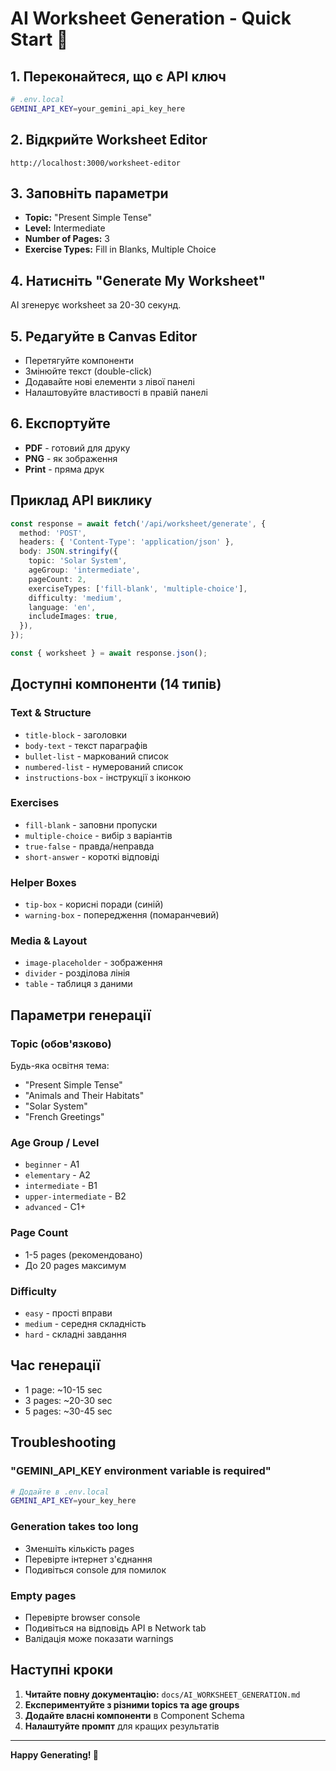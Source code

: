 # AI Worksheet Generation - Quick Start 🚀

## 1. Переконайтеся, що є API ключ

```bash
# .env.local
GEMINI_API_KEY=your_gemini_api_key_here
```

## 2. Відкрийте Worksheet Editor

```
http://localhost:3000/worksheet-editor
```

## 3. Заповніть параметри

- **Topic:** "Present Simple Tense"
- **Level:** Intermediate
- **Number of Pages:** 3
- **Exercise Types:** Fill in Blanks, Multiple Choice

## 4. Натисніть "Generate My Worksheet"

AI згенерує worksheet за 20-30 секунд.

## 5. Редагуйте в Canvas Editor

- Перетягуйте компоненти
- Змінюйте текст (double-click)
- Додавайте нові елементи з лівої панелі
- Налаштовуйте властивості в правій панелі

## 6. Експортуйте

- **PDF** - готовий для друку
- **PNG** - як зображення
- **Print** - пряма друк

## Приклад API виклику

```typescript
const response = await fetch('/api/worksheet/generate', {
  method: 'POST',
  headers: { 'Content-Type': 'application/json' },
  body: JSON.stringify({
    topic: 'Solar System',
    ageGroup: 'intermediate',
    pageCount: 2,
    exerciseTypes: ['fill-blank', 'multiple-choice'],
    difficulty: 'medium',
    language: 'en',
    includeImages: true,
  }),
});

const { worksheet } = await response.json();
```

## Доступні компоненти (14 типів)

### Text & Structure
- `title-block` - заголовки
- `body-text` - текст параграфів
- `bullet-list` - маркований список
- `numbered-list` - нумерований список
- `instructions-box` - інструкції з іконкою

### Exercises
- `fill-blank` - заповни пропуски
- `multiple-choice` - вибір з варіантів
- `true-false` - правда/неправда
- `short-answer` - короткі відповіді

### Helper Boxes
- `tip-box` - корисні поради (синій)
- `warning-box` - попередження (помаранчевий)

### Media & Layout
- `image-placeholder` - зображення
- `divider` - розділова лінія
- `table` - таблиця з даними

## Параметри генерації

### Topic (обов'язково)
Будь-яка освітня тема:
- "Present Simple Tense"
- "Animals and Their Habitats"
- "Solar System"
- "French Greetings"

### Age Group / Level
- `beginner` - A1
- `elementary` - A2
- `intermediate` - B1
- `upper-intermediate` - B2
- `advanced` - C1+

### Page Count
- 1-5 pages (рекомендовано)
- До 20 pages максимум

### Difficulty
- `easy` - прості вправи
- `medium` - середня складність
- `hard` - складні завдання

## Час генерації

- 1 page: ~10-15 sec
- 3 pages: ~20-30 sec
- 5 pages: ~30-45 sec

## Troubleshooting

### "GEMINI_API_KEY environment variable is required"
```bash
# Додайте в .env.local
GEMINI_API_KEY=your_key_here
```

### Generation takes too long
- Зменшіть кількість pages
- Перевірте інтернет з'єднання
- Подивіться console для помилок

### Empty pages
- Перевірте browser console
- Подивіться на відповідь API в Network tab
- Валідація може показати warnings

## Наступні кроки

1. **Читайте повну документацію:** `docs/AI_WORKSHEET_GENERATION.md`
2. **Експериментуйте з різними topics та age groups**
3. **Додайте власні компоненти** в Component Schema
4. **Налаштуйте промпт** для кращих результатів

---

**Happy Generating! 🎉**

